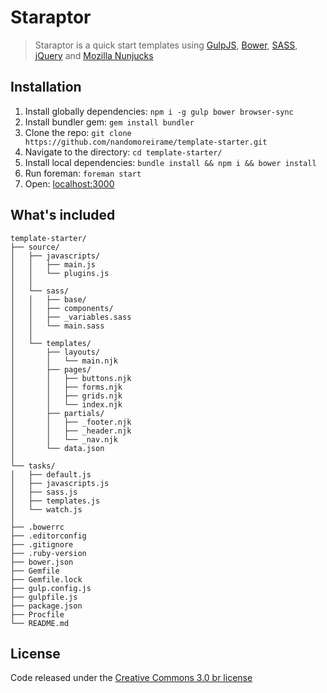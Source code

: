 # Staraptor

> Staraptor is a quick start templates using [GulpJS](http://gulpjs.com/), [Bower](https://bower.io/), [SASS](http://sass-lang.com/), [jQuery](http://jquery.com/) and [Mozilla Nunjucks](https://mozilla.github.io/nunjucks/)

## Installation

 1. Install globally dependencies: `npm i -g gulp bower browser-sync`
 2. Install bundler gem: `gem install bundler`
 3. Clone the repo: `git clone https://github.com/nandomoreirame/template-starter.git`
 4. Navigate to the directory: `cd template-starter/`
 5. Install local dependencies: `bundle install && npm i && bower install`
 6. Run foreman: `foreman start`
 7. Open: [localhost:3000](http://localhost:3000/)

## What's included

```
template-starter/
├── source/
│   ├── javascripts/
│   │   ├── main.js
│   │   └── plugins.js
│   │
│   └── sass/
│   │   ├── base/
│   │   ├── components/
│   │   ├── _variables.sass
│   │   └── main.sass
│   │
│   └── templates/
│       ├── layouts/
│       │   └── main.njk
│       ├── pages/
│       │   ├── buttons.njk
│       │   ├── forms.njk
│       │   ├── grids.njk
│       │   └── index.njk
│       ├── partials/
│       │   ├── _footer.njk
│       │   ├── _header.njk
│       │   └── _nav.njk
│       └── data.json
│
└── tasks/
│   ├── default.js
│   ├── javascripts.js
│   ├── sass.js
│   ├── templates.js
│   └── watch.js
│
├── .bowerrc
├── .editorconfig
├── .gitignore
├── .ruby-version
├── bower.json
├── Gemfile
├── Gemfile.lock
├── gulp.config.js
├── gulpfile.js
├── package.json
├── Procfile
└── README.md
```

## License

Code released under the [Creative Commons 3.0 br license](https://creativecommons.org/licenses/by/3.0/br/legalcode)
